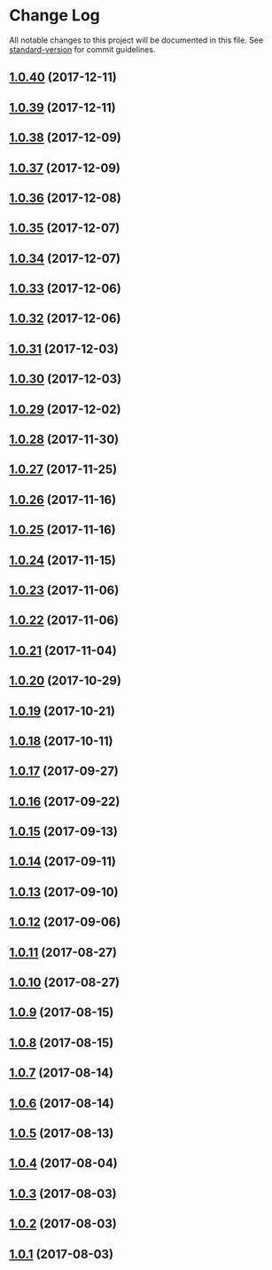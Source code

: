 # Change Log

All notable changes to this project will be documented in this file. See [standard-version](https://github.com/conventional-changelog/standard-version) for commit guidelines.

<a name="1.0.40"></a>
## [1.0.40](https://github.com/zerkalica/reactive-di-examples/compare/v1.0.39...v1.0.40) (2017-12-11)



<a name="1.0.39"></a>
## [1.0.39](https://github.com/zerkalica/reactive-di-examples/compare/v1.0.38...v1.0.39) (2017-12-11)



<a name="1.0.38"></a>
## [1.0.38](https://github.com/zerkalica/reactive-di-examples/compare/v1.0.37...v1.0.38) (2017-12-09)



<a name="1.0.37"></a>
## [1.0.37](https://github.com/zerkalica/reactive-di-examples/compare/v1.0.36...v1.0.37) (2017-12-09)



<a name="1.0.36"></a>
## [1.0.36](https://github.com/zerkalica/reactive-di-examples/compare/v1.0.35...v1.0.36) (2017-12-08)



<a name="1.0.35"></a>
## [1.0.35](https://github.com/zerkalica/reactive-di-examples/compare/v1.0.34...v1.0.35) (2017-12-07)



<a name="1.0.34"></a>
## [1.0.34](https://github.com/zerkalica/reactive-di-examples/compare/v1.0.33...v1.0.34) (2017-12-07)



<a name="1.0.33"></a>
## [1.0.33](https://github.com/zerkalica/reactive-di-examples/compare/v1.0.32...v1.0.33) (2017-12-06)



<a name="1.0.32"></a>
## [1.0.32](https://github.com/zerkalica/reactive-di-examples/compare/v1.0.31...v1.0.32) (2017-12-06)



<a name="1.0.31"></a>
## [1.0.31](https://github.com/zerkalica/reactive-di-examples/compare/v1.0.30...v1.0.31) (2017-12-03)



<a name="1.0.30"></a>
## [1.0.30](https://github.com/zerkalica/reactive-di-examples/compare/v1.0.29...v1.0.30) (2017-12-03)



<a name="1.0.29"></a>
## [1.0.29](https://github.com/zerkalica/reactive-di-examples/compare/v1.0.28...v1.0.29) (2017-12-02)



<a name="1.0.28"></a>
## [1.0.28](https://github.com/zerkalica/reactive-di-examples/compare/v1.0.27...v1.0.28) (2017-11-30)



<a name="1.0.27"></a>
## [1.0.27](https://github.com/zerkalica/reactive-di-examples/compare/v1.0.26...v1.0.27) (2017-11-25)



<a name="1.0.26"></a>
## [1.0.26](https://github.com/zerkalica/reactive-di-examples/compare/v1.0.25...v1.0.26) (2017-11-16)



<a name="1.0.25"></a>
## [1.0.25](https://github.com/zerkalica/reactive-di-examples/compare/v1.0.24...v1.0.25) (2017-11-16)



<a name="1.0.24"></a>
## [1.0.24](https://github.com/zerkalica/reactive-di-examples/compare/v1.0.23...v1.0.24) (2017-11-15)



<a name="1.0.23"></a>
## [1.0.23](https://github.com/zerkalica/reactive-di-examples/compare/v1.0.22...v1.0.23) (2017-11-06)



<a name="1.0.22"></a>
## [1.0.22](https://github.com/zerkalica/reactive-di-examples/compare/v1.0.21...v1.0.22) (2017-11-06)



<a name="1.0.21"></a>
## [1.0.21](https://github.com/zerkalica/reactive-di-examples/compare/v1.0.20...v1.0.21) (2017-11-04)



<a name="1.0.20"></a>
## [1.0.20](https://github.com/zerkalica/reactive-di-examples/compare/v1.0.19...v1.0.20) (2017-10-29)



<a name="1.0.19"></a>
## [1.0.19](https://github.com/zerkalica/reactive-di-examples/compare/v1.0.18...v1.0.19) (2017-10-21)



<a name="1.0.18"></a>
## [1.0.18](https://github.com/zerkalica/reactive-di-examples/compare/v1.0.17...v1.0.18) (2017-10-11)



<a name="1.0.17"></a>
## [1.0.17](https://github.com/zerkalica/reactive-di-examples/compare/v1.0.16...v1.0.17) (2017-09-27)



<a name="1.0.16"></a>
## [1.0.16](https://github.com/zerkalica/reactive-di-examples/compare/v1.0.15...v1.0.16) (2017-09-22)



<a name="1.0.15"></a>
## [1.0.15](https://github.com/zerkalica/reactive-di-examples/compare/v1.0.14...v1.0.15) (2017-09-13)



<a name="1.0.14"></a>
## [1.0.14](https://github.com/zerkalica/reactive-di-examples/compare/v1.0.13...v1.0.14) (2017-09-11)



<a name="1.0.13"></a>
## [1.0.13](https://github.com/zerkalica/reactive-di-examples/compare/v1.0.12...v1.0.13) (2017-09-10)



<a name="1.0.12"></a>
## [1.0.12](https://github.com/zerkalica/reactive-di-examples/compare/v1.0.11...v1.0.12) (2017-09-06)



<a name="1.0.11"></a>
## [1.0.11](https://github.com/zerkalica/reactive-di-examples/compare/v1.0.10...v1.0.11) (2017-08-27)



<a name="1.0.10"></a>
## [1.0.10](https://github.com/zerkalica/reactive-di-examples/compare/v1.0.9...v1.0.10) (2017-08-27)



<a name="1.0.9"></a>
## [1.0.9](https://github.com/zerkalica/reactive-di-examples/compare/v1.0.8...v1.0.9) (2017-08-15)



<a name="1.0.8"></a>
## [1.0.8](https://github.com/zerkalica/reactive-di-examples/compare/v1.0.7...v1.0.8) (2017-08-15)



<a name="1.0.7"></a>
## [1.0.7](https://github.com/zerkalica/reactive-di-examples/compare/v1.0.6...v1.0.7) (2017-08-14)



<a name="1.0.6"></a>
## [1.0.6](https://github.com/zerkalica/reactive-di-examples/compare/v1.0.5...v1.0.6) (2017-08-14)



<a name="1.0.5"></a>
## [1.0.5](https://github.com/zerkalica/reactive-di-examples/compare/v1.0.4...v1.0.5) (2017-08-13)



<a name="1.0.4"></a>
## [1.0.4](https://github.com/zerkalica/reactive-di-examples/compare/v1.0.3...v1.0.4) (2017-08-04)



<a name="1.0.3"></a>
## [1.0.3](https://github.com/zerkalica/reactive-di-examples/compare/v1.0.2...v1.0.3) (2017-08-03)



<a name="1.0.2"></a>
## [1.0.2](https://github.com/zerkalica/reactive-di-examples/compare/v1.0.1...v1.0.2) (2017-08-03)



<a name="1.0.1"></a>
## [1.0.1](https://github.com/zerkalica/reactive-di-examples/compare/v1.0.0...v1.0.1) (2017-08-03)
